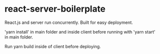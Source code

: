 # react-server-boilerplate
React.js and server run concurrently. Built for easy deployment.

'yarn install' in main folder and inside client before running with 'yarn start' in main folder.

Run yarn build inside of client before deploying.